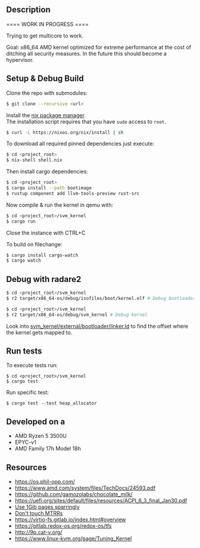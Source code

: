 ## Description
==== WORK IN PROGRESS ====

Trying to get multicore to work.

Goal:
x86_64 AMD kernel optimized for extreme performance at the cost of ditching all security measures.
In the future this should become a hypervisor.

## Setup & Debug Build
Clone the repo with submodules:
```bash
$ git clone --recursive <url>
```

Install the [nix package manager](https://nixos.org/download.html).  
The installation script requires that you have `sudo` access to `root`.
```bash
$ curl -L https://nixos.org/nix/install | sh
```

To download all required pinned dependencies just execute:
```bash
$ cd <project_root>
$ nix-shell shell.nix
```

Then install cargo dependencies:
```bash
$ cd <project_root>
$ cargo install --path bootimage
$ rustup component add llvm-tools-preview rust-src
```

Now compile & run the kernel in qemu with:
```bash
$ cd <project_root>/svm_kernel
$ cargo run
```
Close the instance with CTRL+C

To build on filechange:
```bash
$ cargo install cargo-watch
$ cargo watch
```

## Debug with radare2
```bash
$ cd <project_root>/svm_kernel
$ r2 target/x86_64-os/debug/isofiles/boot/kernel.elf # Debug bootloader
```
```bash
$ cd <project_root>/svm_kernel
$ r2 target/x86_64-os/debug/svm_kernel # Debug kernel
```

Look into [svm_kernel/external/bootloader/linker.ld](svm_kernel/external/bootloader/linker.ld) to find the offset where the kernel gets mapped to.

## Run tests
To execute tests run:
```
$ cd <project_root>/svm_kernel
$ cargo test
```
Run specific test:
```
$ cargo test --test heap_allocator
```

## Developed on a
* AMD Ryzen 5 3500U
* EPYC-v1
* AMD Family 17h Model 18h

## Resources
* https://os.phil-opp.com/
* https://www.amd.com/system/files/TechDocs/24593.pdf
* https://github.com/gamozolabs/chocolate_milk/
* https://uefi.org/sites/default/files/resources/ACPI_6_3_final_Jan30.pdf
* [Use 1Gib pages sparringly](https://forum.osdev.org/viewtopic.php?f=1&t=32699)
* [Don't touch MTRRs](https://forum.osdev.org/viewtopic.php?t=29034&p=246311)
* https://virtio-fs.gitlab.io/index.html#overview
* https://gitlab.redox-os.org/redox-os/tfs
* http://9p.cat-v.org/
* https://www.linux-kvm.org/page/Tuning_Kernel



